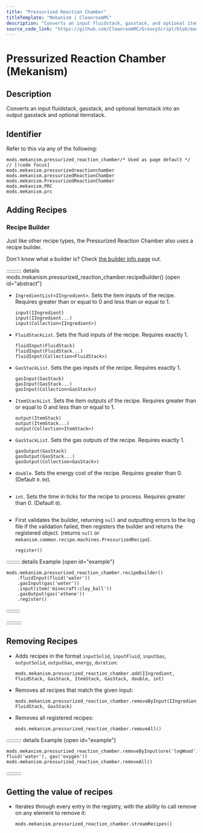 ```yaml
---
title: "Pressurized Reaction Chamber"
titleTemplate: "Mekanism | CleanroomMC"
description: "Converts an input fluidstack, gasstack, and optional itemstack into an output gasstack and optional itemstack."
source_code_link: "https://github.com/CleanroomMC/GroovyScript/blob/master/src/main/java/com/cleanroommc/groovyscript/compat/mods/mekanism/PressurizedReactionChamber.java"
---
```


# Pressurized Reaction Chamber (Mekanism)

## Description

Converts an input fluidstack, gasstack, and optional itemstack into an output gasstack and optional itemstack.

## Identifier

Refer to this via any of the following:

```groovy:no-line-numbers {1}
mods.mekanism.pressurized_reaction_chamber/* Used as page default */ // [!code focus]
mods.mekanism.pressurizedreactionchamber
mods.mekanism.pressurizedReactionChamber
mods.mekanism.PressurizedReactionChamber
mods.mekanism.PRC
mods.mekanism.prc
```


## Adding Recipes

### Recipe Builder

Just like other recipe types, the Pressurized Reaction Chamber also uses a recipe builder.

Don't know what a builder is? Check [the builder info page](../../../groovy/builder.md) out.

:::::::::: details mods.mekanism.pressurized_reaction_chamber.recipeBuilder() {open id="abstract"}
- `IngredientList<IIngredient>`. Sets the item inputs of the recipe. Requires greater than or equal to 0 and less than or equal to 1.

    ```groovy:no-line-numbers
    input(IIngredient)
    input(IIngredient...)
    input(Collection<IIngredient>)
    ```

- `FluidStackList`. Sets the fluid inputs of the recipe. Requires exactly 1.

    ```groovy:no-line-numbers
    fluidInput(FluidStack)
    fluidInput(FluidStack...)
    fluidInput(Collection<FluidStack>)
    ```

- `GasStackList`. Sets the gas inputs of the recipe. Requires exactly 1.

    ```groovy:no-line-numbers
    gasInput(GasStack)
    gasInput(GasStack...)
    gasInput(Collection<GasStack>)
    ```

- `ItemStackList`. Sets the item outputs of the recipe. Requires greater than or equal to 0 and less than or equal to 1.

    ```groovy:no-line-numbers
    output(ItemStack)
    output(ItemStack...)
    output(Collection<ItemStack>)
    ```

- `GasStackList`. Sets the gas outputs of the recipe. Requires exactly 1.

    ```groovy:no-line-numbers
    gasOutput(GasStack)
    gasOutput(GasStack...)
    gasOutput(Collection<GasStack>)
    ```

- `double`. Sets the energy cost of the recipe. Requires greater than 0. (Default `0.0d`).

    ```groovy:no-line-numbers
    ```

- `int`. Sets the time in ticks for the recipe to process. Requires greater than 0. (Default `0`).

    ```groovy:no-line-numbers
    ```

- First validates the builder, returning `null` and outputting errors to the log file if the validation failed, then registers the builder and returns the registered object. (returns `null` or `mekanism.common.recipe.machines.PressurizedRecipe`).

    ```groovy:no-line-numbers
    register()
    ```

::::::::: details Example {open id="example"}
```groovy:no-line-numbers
mods.mekanism.pressurized_reaction_chamber.recipeBuilder()
    .fluidInput(fluid('water'))
    .gasInput(gas('water'))
    .input(item('minecraft:clay_ball'))
    .gasOutput(gas('ethene'))
    .register()
```

:::::::::

::::::::::

## Removing Recipes

- Adds recipes in the format `inputSolid`, `inputFluid`, `inputGas`, `outputSolid`, `outputGas`, `energy`, `duration`:

    ```groovy:no-line-numbers
    mods.mekanism.pressurized_reaction_chamber.add(IIngredient, FluidStack, GasStack, ItemStack, GasStack, double, int)
    ```

- Removes all recipes that match the given input:

    ```groovy:no-line-numbers
    mods.mekanism.pressurized_reaction_chamber.removeByInput(IIngredient, FluidStack, GasStack)
    ```

- Removes all registered recipes:

    ```groovy:no-line-numbers
    mods.mekanism.pressurized_reaction_chamber.removeAll()
    ```

:::::::::: details Example {open id="example"}
```groovy:no-line-numbers
mods.mekanism.pressurized_reaction_chamber.removeByInput(ore('logWood'), fluid('water'), gas('oxygen'))
mods.mekanism.pressurized_reaction_chamber.removeAll()
```

::::::::::

## Getting the value of recipes

- Iterates through every entry in the registry, with the ability to call remove on any element to remove it:

    ```groovy:no-line-numbers
    mods.mekanism.pressurized_reaction_chamber.streamRecipes()
    ```
